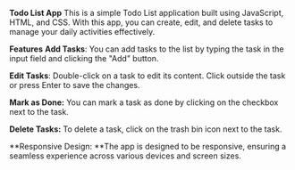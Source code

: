 **Todo List App**
This is a simple Todo List application built using JavaScript, HTML, and CSS. With this app, you can create, edit, and delete tasks to manage your daily activities effectively.

**Features**
**Add Tasks**: You can add tasks to the list by typing the task in the input field and clicking the "Add" button.

**Edit Tasks**: Double-click on a task to edit its content. Click outside the task or press Enter to save the changes.

**Mark as Done:** You can mark a task as done by clicking on the checkbox next to the task.

**Delete Tasks:** To delete a task, click on the trash bin icon next to the task.

**Responsive Design: **The app is designed to be responsive, ensuring a seamless experience across various devices and screen sizes.
